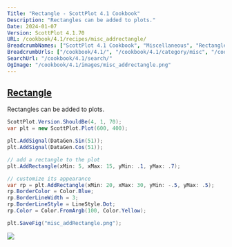 ```yaml
---
Title: "Rectangle - ScottPlot 4.1 Cookbook"
Description: "Rectangles can be added to plots."
Date: 2024-01-07
Version: ScottPlot 4.1.70
URL: /cookbook/4.1/recipes/misc_addrectangle/
BreadcrumbNames: ["ScottPlot 4.1 Cookbook", "Miscellaneous", "Rectangle"]
BreadcrumbUrls: ["/cookbook/4.1/", "/cookbook/4.1/category/misc", "/cookbook/4.1/recipes/misc_addrectangle/"]
SearchUrl: "/cookbook/4.1/search/"
OgImage: "/cookbook/4.1/images/misc_addrectangle.png"
---
```


<h2><a id='rectangle' href='/cookbook/4.1/recipes/misc_addrectangle/'>Rectangle</a></h2>

Rectangles can be added to plots.

```cs
ScottPlot.Version.ShouldBe(4, 1, 70);
var plt = new ScottPlot.Plot(600, 400);

plt.AddSignal(DataGen.Sin(51));
plt.AddSignal(DataGen.Cos(51));

// add a rectangle to the plot
plt.AddRectangle(xMin: 5, xMax: 15, yMin: .1, yMax: .7);

// customize its appearance
var rp = plt.AddRectangle(xMin: 20, xMax: 30, yMin: -.5, yMax: .5);
rp.BorderColor = Color.Blue;
rp.BorderLineWidth = 3;
rp.BorderLineStyle = LineStyle.Dot;
rp.Color = Color.FromArgb(100, Color.Yellow);

plt.SaveFig("misc_addRectangle.png");
```

<img src='../../images/misc_addrectangle.png' class='d-block mx-auto my-5' />


